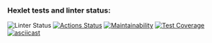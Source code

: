 ### Hexlet tests and linter status:
![Linter Status](https://github.com/AlexanderKireev/java-project-lvl1/workflows/Make-build/badge.svg)
[![Actions Status](https://github.com/AlexanderKireev/java-project-lvl1/workflows/hexlet-check/badge.svg)](https://github.com/AlexanderKireev/java-project-lvl1/actions)
[![Maintainability](https://api.codeclimate.com/v1/badges/39897ff67dcef7944de2/maintainability)](https://codeclimate.com/github/AlexanderKireev/java-project-lvl1/maintainability)
[![Test Coverage](https://api.codeclimate.com/v1/badges/39897ff67dcef7944de2/test_coverage)](https://codeclimate.com/github/AlexanderKireev/java-project-lvl1/test_coverage)
[![asciicast](https://asciinema.org/a/488451.svg)](https://asciinema.org/a/488451)
